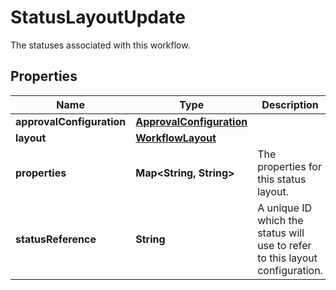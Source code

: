 

# StatusLayoutUpdate

The statuses associated with this workflow.

## Properties

| Name | Type | Description | Notes |
|------------ | ------------- | ------------- | -------------|
|**approvalConfiguration** | [**ApprovalConfiguration**](ApprovalConfiguration.md) |  |  [optional] |
|**layout** | [**WorkflowLayout**](WorkflowLayout.md) |  |  [optional] |
|**properties** | **Map&lt;String, String&gt;** | The properties for this status layout. |  |
|**statusReference** | **String** | A unique ID which the status will use to refer to this layout configuration. |  |



